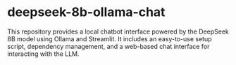 # deepseek-8b-ollama-chat
This repository provides a local chatbot interface powered by the DeepSeek 8B model using Ollama and Streamlit. It includes an easy-to-use setup script, dependency management, and a web-based chat interface for interacting with the LLM.
